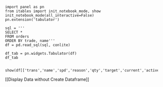 	import panel as pn
	from itables import init_notebook_mode, show
	init_notebook_mode(all_interactive=False)
	pn.extension('tabulator')
	
	sql = '''
	SELECT *
	FROM orders
	ORDER BY trade, name'''
	df = pd.read_sql(sql, conlite)
	
	df_tab = pn.widgets.Tabulator(df)
	df_tab


	show(df[['trans','name','spd','reason','qty','target','current','active']])


[[Display Data without Create Dataframe]]